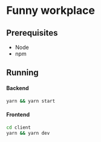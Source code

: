 # Funny workplace

## Prerequisites

- Node
- npm

## Running

#### Backend

```bash
yarn && yarn start
```

#### Frontend

```bash
cd client
yarn && yarn dev
```
